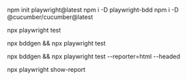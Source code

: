  npm init playwright@latest
 npm i -D playwright-bdd
npm i -D @cucumber/cucumber@latest

npx playwright test

npx bddgen && npx playwright test

npx bddgen &&  npx playwright test --reporter=html --headed

npx playwright show-report